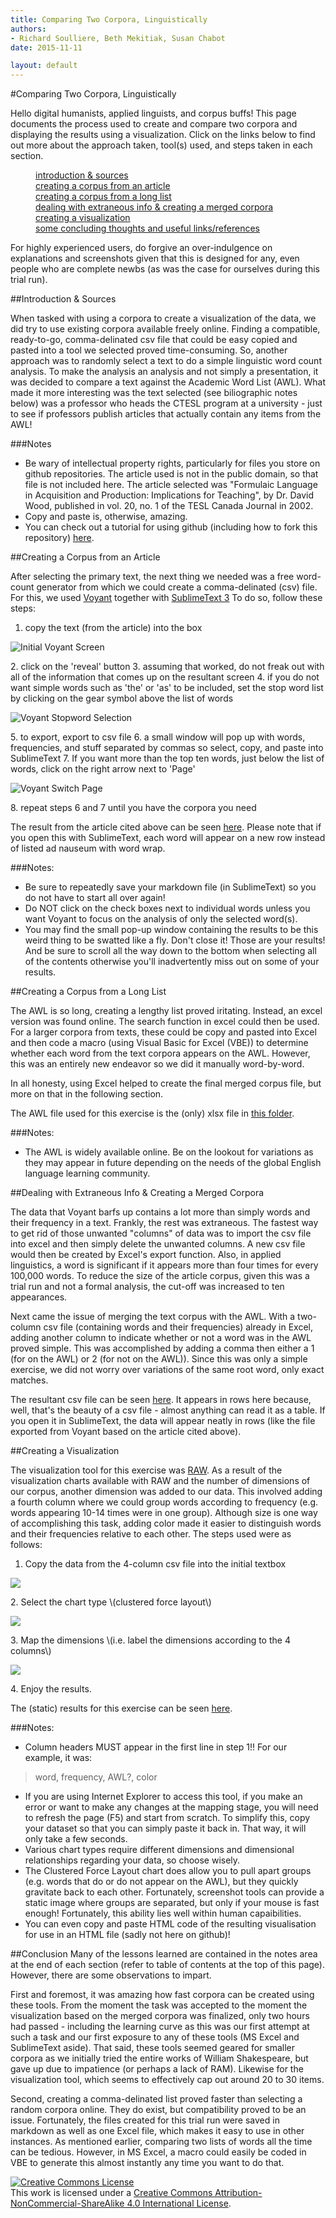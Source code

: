 ```yaml
---
title: Comparing Two Corpora, Linguistically
authors:
- Richard Soulliere, Beth Mekitiak, Susan Chabot
date: 2015-11-11

layout: default
---
```



#Comparing Two Corpora, Linguistically

Hello digital humanists, applied linguists, and corpus buffs!  This page documents the process used to create and compare two corpora and displaying the results using a visualization. Click on the links below to find out more about the approach taken, tool(s) used, and steps taken in each section.

<p><dl><dd><a href="#intro">introduction & sources</a></dd>
<dd><a href="#corpart">creating a corpus from an article</a></dd>
<dd><a href="#corplist">creating a corpus from a long list</a></dd>
<dd><a href="#info">dealing with extraneous info & creating a merged corpora</a></dd>
<dd><a href="#vis">creating a visualization</a></dd>
<dd><a href="#conclude">some concluding thoughts and useful links/references</a></dd></dl></p> 

For highly experienced users, do forgive an over-indulgence on explanations and screenshots given that this is designed for any, even people who are complete newbs \(as was the case for ourselves during this trial run\).

<a name="intro"></a>
##Introduction & Sources

When tasked with using a corpora to create a visualization of the data, we did try to use existing corpora available freely online. Finding a compatible, ready-to-go, comma-delinated csv file that could be easy copied and pasted into a tool we selected proved time-consuming. So, another approach was to randomly select a text to do a simple linguistic word count analysis. To make the analysis an analysis and not simply a presentation, it was decided to compare a text against the Academic Word List \(AWL\). What made it more interesting was the text selected \(see biliographic notes below\) was a professor who heads the CTESL program at a university - just to see if professors publish articles that actually contain any items from the AWL!

###Notes
+ Be wary of intellectual property rights, particularly for files you store on github repositories. The article used is not in the public domain, so that file is not included here. The article selected was "Formulaic Language in Acquisition and Production: Implications for Teaching", by Dr. David Wood, published in vol. 20, no. 1 of the TESL Canada Journal in 2002.
+ Copy and paste is, otherwise, amazing.
+ You can check out a tutorial for using github \(including how to fork this repository\) [here](https://github.com/80masters/Github-Tutorial-for-Linguists/blob/master/tutorial_index.md).

<a name="corpart"></a>
##Creating a Corpus from an Article

After selecting the primary text, the next thing we needed was a free word-count generator from which we could create a comma-delinated \(csv\) file. For this, we used [Voyant](http://voyant-tools.org/) together with [SublimeText 3](http://www.sublimetext.com/3) To do so, follow these steps:

1. copy the text \(from the article\) into the box
<p><img src="\images\voyant1.png" alt="Initial Voyant Screen"></p>
2. click on the 'reveal' button
3. assuming that worked, do not freak out with all of the information that comes up on the resultant screen
4. if you do not want simple words such as 'the' or 'as' to be included, set the stop word list by clicking on the gear symbol above the list of words
<p><img src="\images\voyant-stopwords.png" alt="Voyant Stopword Selection"></p>
5. to export, export to csv file
6. a small window will pop up with words, frequencies, and stuff separated by commas so select, copy, and paste into SublimeText
7. If you want more than the top ten words, just below the list of words, click on the right arrow next to 'Page'
<p><img src="\images\voyant-page.png" alt="Voyant Switch Page"></p>
8. repeat steps 6 and 7 until you have the corpora you need

The result from the article cited above can be seen [here](https://github.com/80masters/linguistic-corpora-comparison-visualization-with-voyant-and-raw/blob/master/data-files/Wood-freq-export.md). Please note that if you open this with SublimeText, each word will appear on a new row instead of listed ad nauseum with word wrap.

###Notes:
+ Be sure to repeatedly save your markdown file \(in SublimeText\) so you do not have to start all over again!
+ Do NOT click on the check boxes next to individual words unless you want Voyant to focus on the analysis of only the selected word\(s\).
+ You may find the small pop-up window containing the results to be this weird thing to be swatted like a fly. Don't close it! Those are your results! And be sure to scroll all the way down to the bottom when selecting all of the contents otherwise you'll inadvertently miss out on some of your results.

<a name="corplist"></a>
##Creating a Corpus from a Long List

The AWL is so long, creating a lengthy list proved iritating. Instead, an excel version was found online. The search function in excel could then be used. For a larger corpora from texts, these could be copy and pasted into Excel and then code a macro \(using Visual Basic for Excel \(VBE\)\) to determine whether each word from the text corpora appears on the AWL. However, this was an entirely new endeavor so we did it manually word-by-word.

In all honesty, using Excel helped to create the final merged corpus file, but more on that in the following section.

The AWL file used for this exercise is the \(only\) xlsx file in [this folder](https://github.com/80masters/linguistic-corpora-comparison-visualization-with-voyant-and-raw/tree/master/data-files).

###Notes:
+ The AWL is widely available online. Be on the lookout for variations as they may appear in future depending on the needs of the global English language learning community.

<a name="info"></a>
##Dealing with Extraneous Info & Creating a Merged Corpora

The data that Voyant barfs up contains a lot more than simply words and their frequency in a text. Frankly, the rest was extraneous. The fastest way to get rid of those unwanted "columns" of data was to import the csv file into excel and then simply delete the unwanted columns. A new csv file would then be created by Excel's export function. Also, in applied linguistics, a word is significant if it appears more than four times for every 100,000 words. To reduce the size of the article corpus, given this was a trial run and not a formal analysis, the cut-off was increased to ten appearances.

Next came the issue of merging the text corpus with the AWL. With a two-column csv file \(containing words and their frequencies\) already in Excel, adding another column to indicate whether or not a word was in the AWL proved simple. This was accomplished by adding a comma then either a 1 \(for on the AWL\) or 2 \(for not on the AWL\)\). Since this was only a simple exercise, we did not worry over variations of the same root word, only exact matches.

The resultant csv file can be seen [here](https://github.com/80masters/linguistic-corpora-comparison-visualization-with-voyant-and-raw/blob/master/data-files/Wood-freq-4-cols.csv). It appears in rows here because, well, that's the beauty of a csv file - almost anything can read it as a table. If you open it in SublimeText, the data will appear neatly in rows \(like the file exported from Voyant based on the article cited above\).

<a name="vis"></a>
##Creating a Visualization

The visualization tool for this exercise was [RAW](http://app.raw.densitydesign.org/). As a result of the visualization charts available with RAW and the number of dimensions of our corpus, another dimension was added to our data. This involved adding a fourth column where we could group words according to frequency \(e.g. words appearing 10-14 times were in one group\). Although size is one way of accomplishing this task, adding color made it easier to distinguish words and their frequencies relative to each other. The steps used were as follows:

1. Copy the data from the 4-column csv file into the initial textbox
<p><img src="\images\raw-data.JPG"></p>
2. Select the chart type \(clustered force layout\)
<p><img src="\images\raw-cfl.JPG"></p>
3. Map the dimensions \(i.e. label the dimensions according to the 4 columns\)
<p><img src="\images\raw-map.JPG"></p>
4. Enjoy the results.

The (static) results for this exercise can be seen [here](https://github.com/80masters/linguistic-corpora-comparison-visualization-with-voyant-and-raw/blob/master/images/raw-done.JPG?raw=true).

###Notes:
+ Column headers MUST appear in the first line in step 1!! For our example, it was:
>word, frequency, AWL?, color
+ If you are using Internet Explorer to access this tool, if you make an error or want to make any changes at the mapping stage, you will need to refresh the page \(F5\) and start from scratch. To simplify this, copy your dataset so that you can simply paste it back in. That way, it will only take a few seconds.
+ Various chart types require different dimensions and dimensional relationships regarding your data, so choose wisely.
+ The Clustered Force Layout chart does allow you to pull apart groups \(e.g. words that do or do not appear on the AWL\), but they quickly gravitate back to each other. Fortunately, screenshot tools can provide a static image where groups are separated, but only if your mouse is fast enough! Fortunately, this ability lies well within human capaibilities.
+ You can even copy and paste HTML code of the resulting visualisation for use in an HTML file \(sadly not here on github\)!

<a name="conclude"></a>
##Conclusion
Many of the lessons learned are contained in the notes area at the end of each section \(refer to table of contents at the top of this page\).  However, there are some observations to impart.

First and foremost, it was amazing how fast corpora can be created using these tools. From the moment the task was accepted to the moment the visualization based on the merged corpora was finalized, only two hours had passed - including the learning curve as this was our first attempt at such a task and our first exposure to any of these tools \(MS Excel and SublimeText aside\). That said, these tools seemed geared for smaller corpora as we initially tried the entire works of William Shakespeare, but gave up due to impatience \(or perhaps a lack of RAM\). Likewise for the visualization tool, which seems to effectively cap out around 20 to 30 items.

Second, creating a comma-delinated list proved faster than selecting a random corpora online. They do exist, but compatibility proved to be an issue. Fortunately, the files created for this trial run were saved in markdown as well as one Excel file, which makes it easy to use in other instances. As mentioned earlier, comparing two lists of words all the time can be tedious. However, in MS Excel, a macro could easily be coded in VBE to generate this almost instantly any time you want to do that.

<p><a rel="license" href="http://creativecommons.org/licenses/by-nc-sa/4.0/"><img alt="Creative Commons License" style="border-width:0" src="https://i.creativecommons.org/l/by-nc-sa/4.0/80x15.png" /></a><br />This work is licensed under a <a rel="license" href="http://creativecommons.org/licenses/by-nc-sa/4.0/">Creative Commons Attribution-NonCommercial-ShareAlike 4.0 International License</a>.</p>